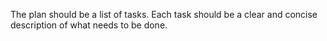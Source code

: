The plan should be a list of tasks. Each task should be a clear and concise description of what needs to be done.
